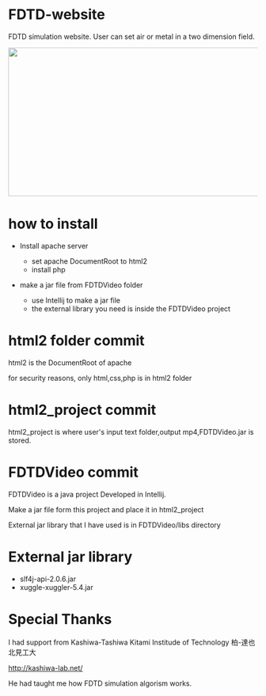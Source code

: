 # FDTD-website
FDTD simulation website. User can set air or metal in a two dimension field.


<img src="https://user-images.githubusercontent.com/34999008/215493816-5a02490c-796e-473f-94d2-dbaaa30feb12.gif"   width=600 height=300 >


# how to install

- Install apache server
  - set apache DocumentRoot to html2
  - install php

- make a jar file from FDTDVideo folder
  - use Intellij to make a jar file
  - the external library you need is inside the FDTDVideo project

# html2 folder commit
html2 is the DocumentRoot of apache

for security reasons, only html,css,php is in html2 folder

# html2_project commit
html2_project is where user's input text folder,output mp4,FDTDVideo.jar is stored.

# FDTDVideo commit

FDTDVideo is a java project Developed in Intellij.

Make a jar file form this project and place it in html2_project

External jar library that I have used is in FDTDVideo/libs directory

# External jar library
- slf4j-api-2.0.6.jar
- xuggle-xuggler-5.4.jar

# Special Thanks 

I had support from Kashiwa-Tashiwa Kitami Institude of Technology 柏-達也 北見工大

http://kashiwa-lab.net/

He had taught me how FDTD simulation algorism works.

